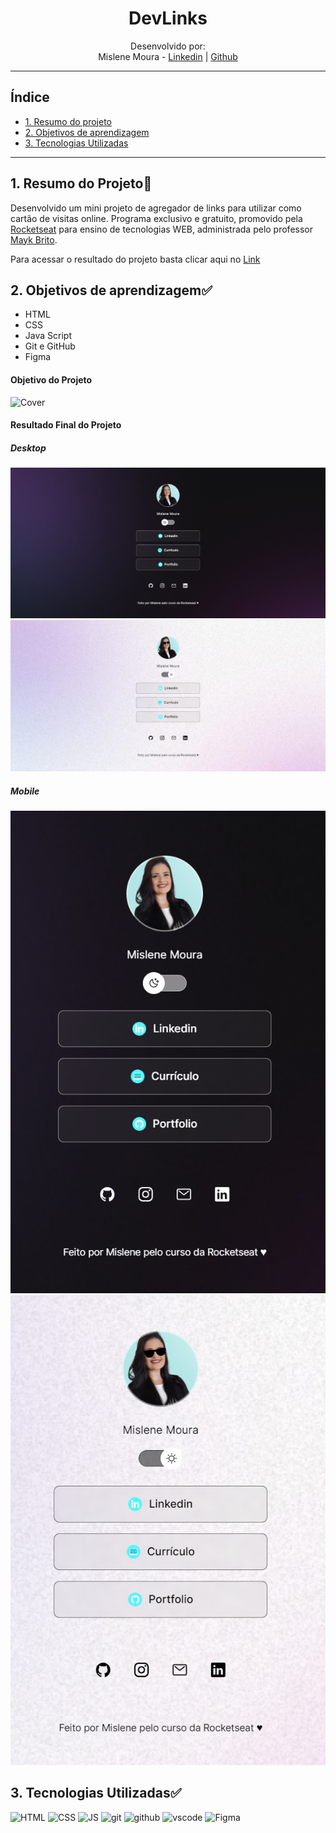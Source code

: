 <h1 align="center"> DevLinks </h1>

<div align="center">

Desenvolvido por:
<br>Mislene Moura - [Linkedin](https://www.linkedin.com/in/mislene-silva-moura-1211531b4//) |
   [Github](https://github.com/MisleneSM)
</div>

***

## Índice

* [1. Resumo do projeto](#1-resumo-do-projeto)
* [2. Objetivos de aprendizagem](#2-objetivos-de-aprendizagem)
* [3. Tecnologias Utilizadas](#3-tecnologias-utilizadas)

***

## 1. Resumo do Projeto🤩

Desenvolvido um mini projeto de agregador de links para utilizar como cartão de visitas online. Programa exclusivo e gratuito, promovido pela [Rocketseat](https://rocketseat.com.br) para ensino de tecnologias WEB, administrada pelo professor [Mayk Brito](https://github.com/maykbrito).

Para acessar o resultado do projeto basta clicar aqui no [Link]()

## 2. Objetivos de aprendizagem✅

- HTML
- CSS
- Java Script
- Git e GitHub
- Figma

#### Objetivo do Projeto

![Cover](./assets/Cover.png)

#### Resultado Final do Projeto

##### Desktop

![Alt text](./assets/image-desk.png)
![Alt text](./assets/image-desktop.png)

##### Mobile

![Alt text](./assets/image.png)
![Alt text](./assets/image-1.png)

## 3. Tecnologias Utilizadas✅ 

  <img alt="HTML" height="50"  src="https://cdn2.iconfinder.com/data/icons/designer-skills/128/code-programming-html-markup-develop-layout-language-512.png"> <img alt="CSS" height="50" src="https://cdn2.iconfinder.com/data/icons/designer-skills/128/code-programming-css-style-develop-layout-language-512.png"> <img alt="JS" height="50" src="https://cdn2.iconfinder.com/data/icons/designer-skills/128/code-programming-javascript-software-develop-command-language-256.png"> <img alt="git" height="40"  src="https://cdn3.iconfinder.com/data/icons/social-media-2169/24/social_media_social_media_logo_git-256.png" /> <img alt="github" height="45"  src="https://cdn1.iconfinder.com/data/icons/unicons-line-vol-3/24/github-256.png" /> <img alt="vscode" height="40" width="" src="https://cdn.jsdelivr.net/gh/devicons/devicon/icons/vscode/vscode-original.svg" />
  <img alt="Figma" height="40" src="https://cdn.jsdelivr.net/gh/devicons/devicon/icons/figma/figma-original.svg">
